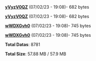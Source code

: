 [**yVyzV0QZ**](/data/yVyzV0QZ.txt) (07/02/23 - 19:08)- 682 bytes

[**yVyzV0QZ**](/data/yVyzV0QZ.txt) (07/02/23 - 19:08)- 682 bytes

[**wWDXGvh0**](/data/wWDXGvh0.txt) (07/02/23 - 19:08)- 745 bytes

[**wWDXGvh0**](/data/wWDXGvh0.txt) (07/02/23 - 19:08)- 745 bytes

**Total Datas**: 8781

**Total Size**: 57.88 MB / 57.9 MB